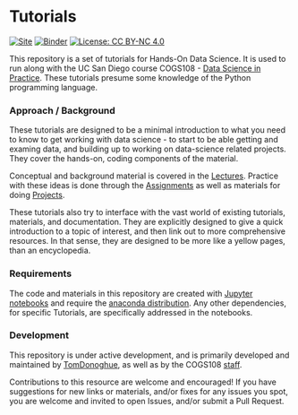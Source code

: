 # Tutorials

[![Site](https://img.shields.io/static/v1.svg?label=website&message=link&color=informational)](https://cogs108.github.io/Tutorials/00-Introduction.html)
[![Binder](https://mybinder.org/badge.svg)](https://mybinder.org/v2/gh/COGS108/Tutorials/master)
[![License: CC BY-NC 4.0](https://img.shields.io/badge/License-CC%20BY--NC%204.0-lightgrey.svg)](https://creativecommons.org/licenses/by-nc/4.0/)

This repository is a set of tutorials for Hands-On Data Science. It is used to run along with the UC San Diego course COGS108 - [Data Science in Practice](https://github.com/COGS108/Overview). These tutorials presume some knowledge of the Python programming language. 

### Approach / Background

These tutorials are designed to be a minimal introduction to what you need to know to get working with data science - to start to be able getting and examing data, and building up to working on data-science related projects. They cover the hands-on, coding components of the material. 

Conceptual and background material is covered in the [Lectures](https://github.com/COGS108/Lectures). Practice with these ideas is done through the [Assignments](https://github.com/COGS108/Assignments) as well as materials for doing [Projects](https://github.com/COGS108/Projects).

These tutorials also try to interface with the vast world of existing tutorials, materials, and documentation. They are explicitly designed to give a quick introduction to a topic of interest, and then link out to more comprehensive resources. In that sense, they are designed to be more like a yellow pages, than an encyclopedia. 

### Requirements

The code and materials in this repository are created with [Jupyter notebooks](http://jupyter.org) and require the [anaconda distribution](https://www.anaconda.com/download/). Any other dependencies, for specific Tutorials, are specifically addressed in the notebooks. 

### Development

This repository is under active development, and is primarily developed and maintained by [TomDonoghue](https://github.com/TomDonoghue/), as well as by the COGS108 [staff](https://github.com/COGS108/Overview/blob/master/CONTRIBUTORS.md).

Contributions to this resource are welcome and encouraged! If you have suggestions for new links or materials, and/or fixes for any issues you spot, you are welcome and invited to open Issues, and/or submit a Pull Request. 
